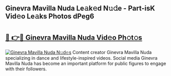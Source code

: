 ## Ginevra Mavilla Nuda Le𝚊k𝚎d N𝚞𝚍e - Part-isK Vid𝚎o Le𝚊ks Photos dPeg6

# <h2><a href="http://fbdcqf6.evod.top/?m=Ginevra+Mavilla+Nuda">🔗 👉🔴 Ginevra Mavilla Nuda Vid𝚎o Ph𝚘t𝚘s</a></h2>

[![Ginevra Mavilla Nuda N𝚞d𝚎s](https://i.imgur.com/8V9OHl7.gif)](http://fbdcqf6.evod.top/?m=Ginevra+Mavilla+Nuda)
Content creator Ginevra Mavilla Nuda specializing in dance and lifestyle-inspired videos. Social media Ginevra Mavilla Nuda has become an important platform for public figures to engage with their followers. 
